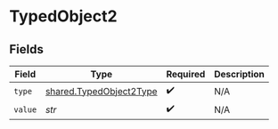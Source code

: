 # TypedObject2


## Fields

| Field                                                              | Type                                                               | Required                                                           | Description                                                        |
| ------------------------------------------------------------------ | ------------------------------------------------------------------ | ------------------------------------------------------------------ | ------------------------------------------------------------------ |
| `type`                                                             | [shared.TypedObject2Type](../../models/shared/typedobject2type.md) | :heavy_check_mark:                                                 | N/A                                                                |
| `value`                                                            | *str*                                                              | :heavy_check_mark:                                                 | N/A                                                                |